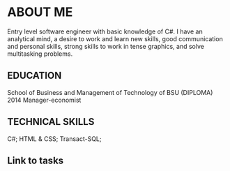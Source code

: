 # ABOUT ME

Entry level software engineer with basic knowledge of C#. I have an analytical mind, a desire to work and learn new skills, good communication and personal skills, strong skills to work in tense graphics, and solve multitasking problems.

## EDUCATION
School of Business and Management of Technology of BSU (DIPLOMA) 2014
Manager-economist

## TECHNICAL SKILLS
C#;
HTML & CSS;
Transact-SQL;

## Link to tasks



